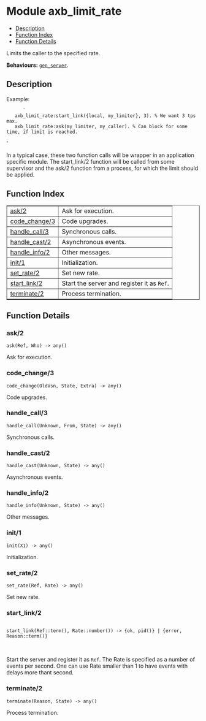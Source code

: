 

# Module axb_limit_rate #
* [Description](#description)
* [Function Index](#index)
* [Function Details](#functions)

Limits the caller to the specified rate.

__Behaviours:__ [`gen_server`](gen_server.md).

<a name="description"></a>

## Description ##
Example:

```
      `
   axb_limit_rate:start_link({local, my_limiter}, 3). % We want 3 tps max.
   axb_limit_rate:ask(my_limiter, my_caller). % Can block for some time, if limit is reached.
```

'

In a typical case, these two function calls will be wrapper in
an application specific module. The start_link/2 function will
be called from some supervisor and the ask/2 function from a
process, for which the limit should be applied.
<a name="index"></a>

## Function Index ##


<table width="100%" border="1" cellspacing="0" cellpadding="2" summary="function index"><tr><td valign="top"><a href="#ask-2">ask/2</a></td><td>
Ask for execution.</td></tr><tr><td valign="top"><a href="#code_change-3">code_change/3</a></td><td>
Code upgrades.</td></tr><tr><td valign="top"><a href="#handle_call-3">handle_call/3</a></td><td>
Synchronous calls.</td></tr><tr><td valign="top"><a href="#handle_cast-2">handle_cast/2</a></td><td>
Asynchronous events.</td></tr><tr><td valign="top"><a href="#handle_info-2">handle_info/2</a></td><td>
Other messages.</td></tr><tr><td valign="top"><a href="#init-1">init/1</a></td><td>
Initialization.</td></tr><tr><td valign="top"><a href="#set_rate-2">set_rate/2</a></td><td>
Set new rate.</td></tr><tr><td valign="top"><a href="#start_link-2">start_link/2</a></td><td>
Start the server and register it as <code>Ref</code>.</td></tr><tr><td valign="top"><a href="#terminate-2">terminate/2</a></td><td>
Process termination.</td></tr></table>


<a name="functions"></a>

## Function Details ##

<a name="ask-2"></a>

### ask/2 ###

`ask(Ref, Who) -> any()`

Ask for execution.

<a name="code_change-3"></a>

### code_change/3 ###

`code_change(OldVsn, State, Extra) -> any()`

Code upgrades.

<a name="handle_call-3"></a>

### handle_call/3 ###

`handle_call(Unknown, From, State) -> any()`

Synchronous calls.

<a name="handle_cast-2"></a>

### handle_cast/2 ###

`handle_cast(Unknown, State) -> any()`

Asynchronous events.

<a name="handle_info-2"></a>

### handle_info/2 ###

`handle_info(Unknown, State) -> any()`

Other messages.

<a name="init-1"></a>

### init/1 ###

`init(X1) -> any()`

Initialization.

<a name="set_rate-2"></a>

### set_rate/2 ###

`set_rate(Ref, Rate) -> any()`

Set new rate.

<a name="start_link-2"></a>

### start_link/2 ###

<pre><code>
start_link(Ref::term(), Rate::number()) -&gt; {ok, pid()} | {error, Reason::term()}
</code></pre>
<br />

Start the server and register it as `Ref`.
The Rate is specified as a number of events per second.
One can use Rate smaller than 1 to have events with delays more thant second.

<a name="terminate-2"></a>

### terminate/2 ###

`terminate(Reason, State) -> any()`

Process termination.


